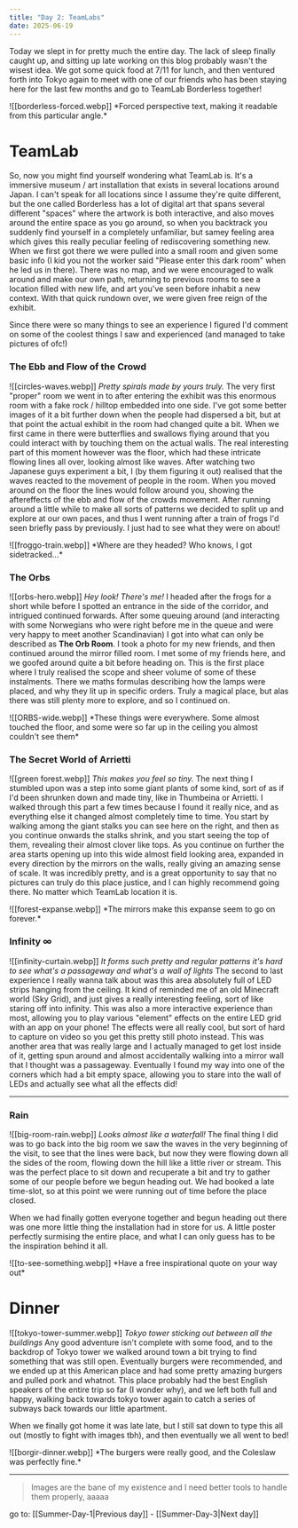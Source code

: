 ```yaml
---
title: "Day 2: TeamLabs"
date: 2025-06-19
---
```

Today we slept in for pretty much the entire day. The lack of sleep finally caught up, and sitting up late working on this blog probably wasn't the wisest idea. We got some quick food at 7/11 for lunch, and then ventured forth into Tokyo again to meet with one of our friends who has been staying here for the last few months and go to TeamLab Borderless together!

<!-- Team labs forced perspective -->
<span class="centerimg">
![[borderless-forced.webp]]
*Forced perspective text, making it readable from this particular angle.*
</span>


# TeamLab

So, now you might find yourself wondering what TeamLab is. It's a immersive museum / art installation that exists in several locations around Japan. I can't speak for all locations since I assume they're quite different, but the one called Borderless has a lot of digital art that spans several different "spaces" where the artwork is both interactive, and also moves around the entire space as you go around, so when you backtrack you suddenly find yourself in a completely unfamiliar, but samey feeling area which gives this really peculiar feeling of rediscovering something new. When we first got there we were pulled into a small room and given some basic info (I kid you not the worker said "Please enter this dark room" when he led us in there). There was no map, and we were encouraged to walk around and make our own path, returning to previous rooms to see a location filled with new life, and art you've seen before inhabit a new context. With that quick rundown over, we were given free reign of the exhibit.

Since there were so many things to see an experience I figured I'd comment on some of the coolest things I saw and experienced (and managed to take pictures of ofc!)

### The Ebb and Flow of the Crowd
<!-- circle pic -->
<span class="rightimg"><span class ="smallimg">
![[circles-waves.webp]]
*Pretty spirals made by yours truly.*
</span></span>
The very first "proper" room we went in to after entering the exhibit was this enormous room with a fake rock / hilltop embedded into one side. I've got some better images of it a bit further down when the people had dispersed a bit, but at that point the actual exhibit in the room had changed quite a bit. When we first came in there were butterflies and swallows flying around that you could interact with by touching them on the actual walls. The real interesting part of this moment however was the floor, which had these intricate flowing lines all over, looking almost like waves. After watching two Japanese guys experiment a bit, I (by them figuring it out) realised that the waves reacted to the movement of people in the room. When you moved around on the floor the lines would follow around you, showing the aftereffects of the ebb and flow of the crowds movement. After running around a little while to make all sorts of patterns we decided to split up and explore at our own paces, and thus I went running after a train of frogs I'd seen briefly pass by previously. I just had to see what they were on about!


<!-- froggo train -->
<span class="centerimg">
![[froggo-train.webp]]
*Where are they headed? Who knows, I got sidetracked...*
</span>


### The Orbs
<!-- selfie hero shot to the side -->
<span class="leftimg"><span class ="smallimg">
![[orbs-hero.webp]]
*Hey look! There's me!*
</span></span>
I headed after the frogs for a short while before I spotted an entrance in the side of the corridor, and intrigued continued forwards. After some queuing around (and interacting with some Norwegians who were right before me in the queue and were very happy to meet another Scandinavian) I got into what can only be described as **The Orb Room**. I took a photo for my new friends, and then continued around the mirror filled room. I met some of my friends here, and we goofed around quite a bit before heading on. This is the first place where I truly realised the scope and sheer volume of some of these instalments. There we maths formulas describing how the lamps were placed, and why they lit up in specific orders. Truly a magical place, but alas there was still plenty more to explore, and so I continued on.

<!-- pic of ORBS -->
<span class="centerimg">
![[ORBS-wide.webp]]
*These things were everywhere. Some almost touched the floor, and some were so far up in the ceiling you almost couldn't see them*
</span>


### The Secret World of Arrietti
<!-- Green forest -->
<span class="rightimg"><span class ="smallimg">
![[green forest.webp]]
*This makes you feel so tiny.*
</span></span>
The next thing I stumbled upon was a step into some giant plants of some kind, sort of as if I'd been shrunken down and made tiny, like in Thumbeina or Arrietti. I walked through this part a few times because I found it really nice, and as everything else it changed almost completely time to time. You start by walking among the giant stalks you can see here on the right, and then as you continue onwards the stalks shrink, and you start seeing the top of them, revealing their almost clover like tops. As you continue on further the area starts opening up into this wide almost field looking area, expanded in every direction by the mirrors on the walls, really giving an amazing sense of scale. It was incredibly pretty, and is a great opportunity to say that no pictures can truly do this place justice, and I can highly recommend going there. No matter which TeamLab location it is.

<!-- Forest expanse banner -->
<span class="centerimg">
![[forest-expanse.webp]]
*The mirrors make this expanse seem to go on forever.*
</span>


### Infinity ∞
<!-- Infinity curtain red -->
<span class="leftimg"><span class ="smallimg">
![[infinity-curtain.webp]]
*It forms such pretty and regular patterns it's hard to see what's a passageway and what's a wall of lights*
</span></span>
The second to last experience I really wanna talk about was this area absolutely full of LED strips hanging from the ceiling. It kind of reminded me of an old Minecraft world (Sky Grid), and just gives a really interesting feeling, sort of like staring off into infinity. This was also a more interactive experience than most, allowing you to play various "element" effects on the entire LED grid with an app on your phone! The effects were all really cool, but sort of hard to capture on video so you get this pretty still photo instead. This was another area that was really large and I actually managed to get lost inside of it, getting spun around and almost accidentally walking into a mirror wall that I thought was a passageway. Eventually I found my way into one of the corners which had a bit empty space, allowing you to stare into the wall of LEDs and actually see what all the effects did!

---
### Rain
<!-- Image of big room with rain -->
<span class="rightimg"><span class ="smallimg">
![[big-room-rain.webp]]
*Looks almost like a waterfall!*
</span></span>
The final thing I did was to go back into the big room we saw the waves in the very beginning of the visit, to see that the lines were back, but now they were flowing down all the sides of the room, flowing down the hill like a little river or stream. This was the perfect place to sit down and recuperate a bit and try to gather some of our people before we begun heading out. We had booked a late time-slot, so at this point we were running out of time before the place closed.

When we had finally gotten everyone together and begun heading out there was one more little thing the installation had in store for us. A little poster perfectly surmising the entire place, and what I can only guess has to be the inspiration behind it all.

<!-- To see something is to have not seen something else -->
<span class="centerimg">
![[to-see-something.webp]]
*Have a free inspirational quote on your way out*
</span>

# Dinner
<!-- Tokyo tower -->
<span class="rightimg"><span class ="smallimg">
![[tokyo-tower-summer.webp]]
*Tokyo tower sticking out between all the buildings*
</span></span>
Any good adventure isn't complete with some food, and to the backdrop of Tokyo tower we walked around town a bit trying to find something that was still open. Eventually burgers were recommended, and we ended up at this American place and had some pretty amazing burgers and pulled pork and whatnot. This place probably had the best English speakers of the entire trip so far (I wonder why), and we left both full and happy, walking back towards tokyo tower again to catch a series of subways back towards our little apartment.

When we finally got home it was late late, but I still sat down to type this all out (mostly to fight with images tbh), and then eventually we all went to bed!

<!-- Borgir -->
<span class="centerimg">
![[borgir-dinner.webp]]
*The burgers were really good, and the Coleslaw was perfectly fine.*
</span>



---
> Images are the bane of my existence and I need better tools to handle them properly, aaaaa

go to: [[Summer-Day-1|Previous day]] - [[Summer-Day-3|Next day]]